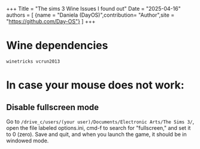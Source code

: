 +++
Title = "The sims 3 Wine Issues I found out"
Date = "2025-04-16"
authors = [
    {name = "Daniela (DayOS)",contribution= "Author",site = "https://github.com/Day-OS"}
]
+++

# Wine dependencies
`winetricks vcrun2013`

# In case your mouse does not work:
## Disable fullscreen mode

Go to `/drive_c/users/(your user)/Documents/Electronic Arts/The Sims 3/`, open the file labeled options.ini, cmd-f to search for "fullscreen," and set it to 0 (zero).  Save and quit, and when you launch the game, it should be in windowed mode.